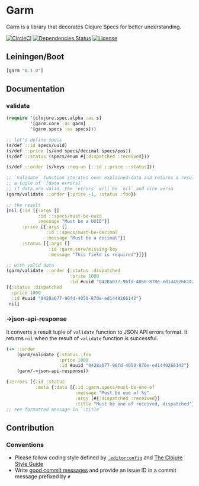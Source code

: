 Garm
====

Garm is a library that decorates Clojure Specs for better understanding.

[![CircleCI](https://circleci.com/gh/druids/garm.svg?style=svg)](https://circleci.com/gh/druids/garm)
[![Dependencies Status](https://jarkeeper.com/druids/garm/status.png)](https://jarkeeper.com/druids/garm)
[![License](https://img.shields.io/badge/MIT-Clause-blue.svg)](https://opensource.org/licenses/MIT)


Leiningen/Boot
--------------

```clojure
[garm "0.1.0"]
```


Documentation
-------------

### validate

```clojure
(require '[clojure.spec.alpha :as s]
         '[garm.core :as garm]
         '[garm.specs :as specs]))

;; let's define specs
(s/def ::id specs/uuid)
(s/def ::price (s/and specs/decimal specs/pos))
(s/def ::status (specs/enum #{:dispatched :received}))

(s/def ::order (s/keys :req-un [::id ::price ::status]))

;; `validate` function iterates over explained-data and returns a result as
;; a tuple of `[data errors]`
;; if data are valid, the `errors` will be `nil` and vice versa
(garm/validate ::order {:price -1, :status :foo})

;; the result
[nil {:id [{:args []
            :id ::specs/must-be-uuid
            :message "Must be a UUID"}]
      :price [{:args []
               :id ::specs/must-be-decimal
               :message "Must be a decimal"}]
      :status [{:args []
                :id :garm.core/missing-key
                :message "This field is required"}]}]

;; with valid data
(garm/validate ::order {:status :dispatched
                        :price 1000
                        :id #uuid "0428a077-96fd-4050-870e-ed1449266142"})
[{:status :dispatched
  :price 1000
  :id #uuid "0428a077-96fd-4050-870e-ed1449266142"}
 nil]
```

### ->json-api-response

It converts a result tuple of `validate` function to JSON API errors format.
It returns `nil` when the result of `validate` function is successful.

```clojure
(-> ::order
    (garm/validate {:status :foo
                    :price 1000
                    :id #uuid "0428a077-96fd-4050-870e-ed1449266142"}
    (garm/->json-api-response))

{:errors [{:id :status
           :meta {:data [{:id :garm.specs/must-be-one-of
                          :message "Must be one of %s"
                          :args [#{:dispatched :received}]
                          :title "Must be one of received, dispatched"}]}}]}
;; see formatted message in `:title`
```

Contribution
------------

### Conventions

* Please follow coding style defined by [`.editorconfig`](http://editorconfig.org)
 and [The Clojure Style Guide](https://github.com/bbatsov/clojure-style-guide)
* Write [good commit messages](https://chris.beams.io/posts/git-commit/)
 and provide an issue ID in a commit message prefixed by `#`
